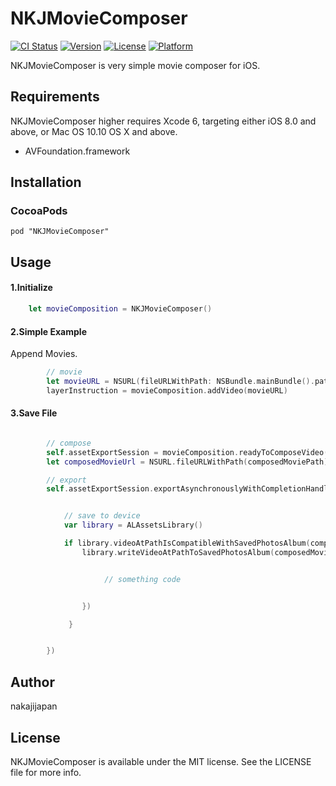 # NKJMovieComposer

[![CI Status](http://img.shields.io/travis/nakajijapan/NKJMovieComposer.svg?style=flat)](https://travis-ci.org/nakajijapan/NKJMovieComposer)
[![Version](https://img.shields.io/cocoapods/v/NKJMovieComposer.svg?style=flat)](http://cocoadocs.org/docsets/NKJMovieComposer)
[![License](https://img.shields.io/cocoapods/l/NKJMovieComposer.svg?style=flat)](http://cocoadocs.org/docsets/NKJMovieComposer)
[![Platform](https://img.shields.io/cocoapods/p/NKJMovieComposer.svg?style=flat)](http://cocoadocs.org/docsets/NKJMovieComposer)

NKJMovieComposer is very simple movie composer for iOS.

## Requirements

NKJMovieComposer higher requires Xcode 6, targeting either iOS 8.0 and above, or Mac OS 10.10 OS X and above.

* AVFoundation.framework

## Installation

### CocoaPods

```
pod "NKJMovieComposer"
```

## Usage

#### 1.Initialize

```swift
    let movieComposition = NKJMovieComposer()
```

#### 2.Simple Example

Append Movies.

```swift
        // movie
        let movieURL = NSURL(fileURLWithPath: NSBundle.mainBundle().pathForResource("movie001", ofType: "mov"))
        layerInstruction = movieComposition.addVideo(movieURL)
```


#### 3.Save File


```swift

        // compose
        self.assetExportSession = movieComposition.readyToComposeVideo(composedMoviePath)
        let composedMovieUrl = NSURL.fileURLWithPath(composedMoviePath)

        // export
        self.assetExportSession.exportAsynchronouslyWithCompletionHandler({() -> Void in


            // save to device
            var library = ALAssetsLibrary()

            if library.videoAtPathIsCompatibleWithSavedPhotosAlbum(composedMovieUrl) {
                library.writeVideoAtPathToSavedPhotosAlbum(composedMovieUrl, completionBlock: {(assetURL, assetError) -> Void in


                     // something code


                })

             }


        })

```

## Author

nakajijapan

## License

NKJMovieComposer is available under the MIT license. See the LICENSE file for more info.


